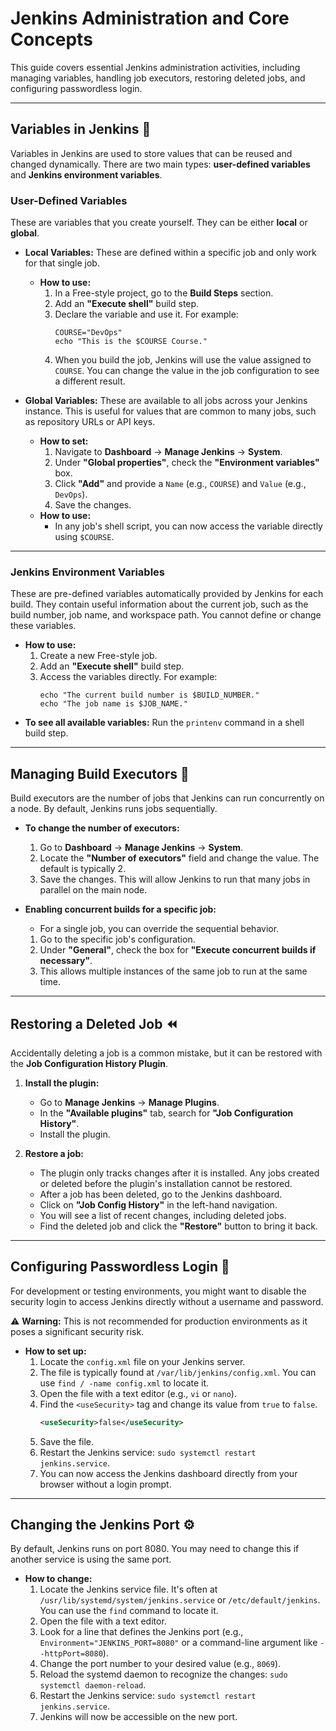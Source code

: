 # Jenkins Administration and Core Concepts

This guide covers essential Jenkins administration activities, including managing variables, handling job executors, restoring deleted jobs, and configuring passwordless login.

---

## **Variables in Jenkins** 📝

Variables in Jenkins are used to store values that can be reused and changed dynamically. There are two main types: **user-defined variables** and **Jenkins environment variables**.

### User-Defined Variables

These are variables that you create yourself. They can be either **local** or **global**.

* **Local Variables:** These are defined within a specific job and only work for that single job.
    * **How to use:**
        1.  In a Free-style project, go to the **Build Steps** section.
        2.  Add an **"Execute shell"** build step.
        3.  Declare the variable and use it. For example:
            ```shell
            COURSE="DevOps"
            echo "This is the $COURSE Course."
            ```
        4.  When you build the job, Jenkins will use the value assigned to `COURSE`. You can change the value in the job configuration to see a different result.

* **Global Variables:** These are available to all jobs across your Jenkins instance. This is useful for values that are common to many jobs, such as repository URLs or API keys.
    * **How to set:**
        1.  Navigate to **Dashboard** -> **Manage Jenkins** -> **System**.
        2.  Under **"Global properties"**, check the **"Environment variables"** box.
        3.  Click **"Add"** and provide a `Name` (e.g., `COURSE`) and `Value` (e.g., `DevOps`).
        4.  Save the changes.
    * **How to use:**
        * In any job's shell script, you can now access the variable directly using `$COURSE`.

---

### Jenkins Environment Variables

These are pre-defined variables automatically provided by Jenkins for each build. They contain useful information about the current job, such as the build number, job name, and workspace path. You cannot define or change these variables.

* **How to use:**
    1.  Create a new Free-style job.
    2.  Add an **"Execute shell"** build step.
    3.  Access the variables directly. For example:
        ```shell
        echo "The current build number is $BUILD_NUMBER."
        echo "The job name is $JOB_NAME."
        ```
* **To see all available variables:** Run the `printenv` command in a shell build step.

---

## **Managing Build Executors** 🚀

Build executors are the number of jobs that Jenkins can run concurrently on a node. By default, Jenkins runs jobs sequentially.

* **To change the number of executors:**
    1.  Go to **Dashboard** -> **Manage Jenkins** -> **System**.
    2.  Locate the **"Number of executors"** field and change the value. The default is typically 2.
    3.  Save the changes. This will allow Jenkins to run that many jobs in parallel on the main node.

* **Enabling concurrent builds for a specific job:**
    * For a single job, you can override the sequential behavior.
    1.  Go to the specific job's configuration.
    2.  Under **"General"**, check the box for **"Execute concurrent builds if necessary"**.
    3.  This allows multiple instances of the same job to run at the same time.

---

## **Restoring a Deleted Job** ⏪

Accidentally deleting a job is a common mistake, but it can be restored with the **Job Configuration History Plugin**.

1.  **Install the plugin:**
    * Go to **Manage Jenkins** -> **Manage Plugins**.
    * In the **"Available plugins"** tab, search for **"Job Configuration History"**.
    * Install the plugin.

2.  **Restore a job:**
    * The plugin only tracks changes after it is installed. Any jobs created or deleted before the plugin's installation cannot be restored.
    * After a job has been deleted, go to the Jenkins dashboard.
    * Click on **"Job Config History"** in the left-hand navigation. 
    * You will see a list of recent changes, including deleted jobs.
    * Find the deleted job and click the **"Restore"** button to bring it back.

---

## **Configuring Passwordless Login** 🔑

For development or testing environments, you might want to disable the security login to access Jenkins directly without a username and password.

⚠️ **Warning:** This is not recommended for production environments as it poses a significant security risk.

* **How to set up:**
    1.  Locate the `config.xml` file on your Jenkins server.
    2.  The file is typically found at `/var/lib/jenkins/config.xml`. You can use `find / -name config.xml` to locate it.
    3.  Open the file with a text editor (e.g., `vi` or `nano`).
    4.  Find the `<useSecurity>` tag and change its value from `true` to `false`.
        ```xml
        <useSecurity>false</useSecurity>
        ```
    5.  Save the file.
    6.  Restart the Jenkins service: `sudo systemctl restart jenkins.service`.
    7.  You can now access the Jenkins dashboard directly from your browser without a login prompt.

---

## **Changing the Jenkins Port** ⚙️

By default, Jenkins runs on port 8080. You may need to change this if another service is using the same port.

* **How to change:**
    1.  Locate the Jenkins service file. It's often at `/usr/lib/systemd/system/jenkins.service` or `/etc/default/jenkins`. You can use the `find` command to locate it.
    2.  Open the file with a text editor.
    3.  Look for a line that defines the Jenkins port (e.g., `Environment="JENKINS_PORT=8080"` or a command-line argument like `--httpPort=8080`).
    4.  Change the port number to your desired value (e.g., `8069`).
    5.  Reload the systemd daemon to recognize the changes: `sudo systemctl daemon-reload`.
    6.  Restart the Jenkins service: `sudo systemctl restart jenkins.service`.
    7.  Jenkins will now be accessible on the new port.
